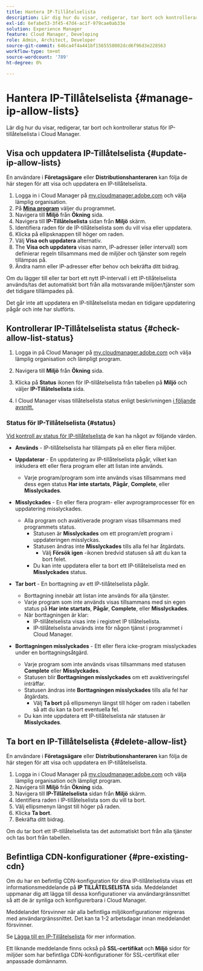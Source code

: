```yaml
---
title: Hantera IP-Tillåtelselista
description: Lär dig hur du visar, redigerar, tar bort och kontrollerar status för IP-tillåtelselista i Cloud Manager.
exl-id: 6efabe53-3f45-47d4-ac1f-979cae0ab33e
solution: Experience Manager
feature: Cloud Manager, Developing
role: Admin, Architect, Developer
source-git-commit: 646ca4f4a441bf1565558002dcd6f96d3e228563
workflow-type: tm+mt
source-wordcount: '789'
ht-degree: 0%

---
```


# Hantera IP-Tillåtelselista {#manage-ip-allow-lists}

Lär dig hur du visar, redigerar, tar bort och kontrollerar status för IP-tillåtelselista i Cloud Manager.

## Visa och uppdatera IP-Tillåtelselista {#update-ip-allow-lists}

En användare i **Företagsägare** eller **Distributionshanteraren** kan följa de här stegen för att visa och uppdatera en IP-tillåtelselista.

1. Logga in i Cloud Manager på [my.cloudmanager.adobe.com](https://my.cloudmanager.adobe.com/) och välja lämplig organisation.
1. På **[Mina program](/help/implementing/cloud-manager/navigation.md#my-programs)** väljer du programmet.
1. Navigera till **Miljö** från **Ökning** sida.
1. Navigera till **IP-Tillåtelselista** sidan från **Miljö** skärm.
1. Identifiera raden för de IP-tillåtelselista som du vill visa eller uppdatera.
1. Klicka på ellipsknappen till höger om raden.
1. Välj **Visa och uppdatera** alternativ.
1. The **Visa och uppdatera** visas namn, IP-adresser (eller intervall) som definierar regeln tillsammans med de miljöer och tjänster som regeln tillämpas på.
1. Ändra namn eller IP-adresser efter behov och bekräfta ditt bidrag.

Om du lägger till eller tar bort ett nytt IP-intervall i ett IP-tillåtelselista används/tas det automatiskt bort från alla motsvarande miljöer/tjänster som det tidigare tillämpades på.

Det går inte att uppdatera en IP-tillåtelselista medan en tidigare uppdatering pågår och inte har slutförts.

## Kontrollerar IP-Tillåtelselista status {#check-allow-list-status}

1. Logga in på Cloud Manager på [my.cloudmanager.adobe.com](https://my.cloudmanager.adobe.com/) och välja lämplig organisation och lämpligt program.

1. Navigera till **Miljö** från **Ökning** sida.

1. Klicka på **Status** ikonen för IP-tillåtelselista från tabellen på **Miljö** och väljer **IP-Tillåtelselista** sida.

1. I Cloud Manager visas tillåtelselista status enligt beskrivningen [i följande avsnitt.](#status)

### Status för IP-Tillåtelselista {#status}

[Vid kontroll av status för IP-tillåtelselista](#check-allow-list-status) de kan ha något av följande värden.

* **Används** - IP-tillåtelselista har tillämpats på en eller flera miljöer.

* **Uppdaterar** - En uppdatering av IP-tillåtelselista pågår, vilket kan inkludera ett eller flera program eller att listan inte används.

   * Varje program/program som inte används visas tillsammans med dess egen status **Har inte startats**, **Pågår**, **Complete**, eller **Misslyckades**.

* **Misslyckades** - En eller flera program- eller avprogramprocesser för en uppdatering misslyckades.
   * Alla program och avaktiverade program visas tillsammans med programmets status.
      * Statusen är **Misslyckades** om ett program/ett program i uppdateringen misslyckas.
      * Statusen ändras inte **Misslyckades** tills alla fel har åtgärdats.
         * Välj **Försök igen** -ikonen bredvid statusen så att du kan ta bort felet.
      * Du kan inte uppdatera eller ta bort ett IP-tillåtelselista med en **Misslyckades** status.

* **Tar bort** - En borttagning av ett IP-tillåtelselista pågår.
   * Borttagning innebär att listan inte används för alla tjänster.
   * Varje program som inte används visas tillsammans med sin egen status på **Har inte startats**, **Pågår**, **Complete**, eller **Misslyckades**.
   * När borttagningen är klar:
      * IP-tillåtelselista visas inte i registret IP tillåtelselista.
      * IP-tillåtelselista används inte för någon tjänst i programmet i Cloud Manager.

* **Borttagningen misslyckades** - Ett eller flera icke-program misslyckades under en borttagningsåtgärd.

   * Varje program som inte används visas tillsammans med statusen **Complete** eller **Misslyckades**.
   * Statusen blir **Borttagningen misslyckades** om ett avaktiveringsfel inträffar.
   * Statusen ändras inte **Borttagningen misslyckades** tills alla fel har åtgärdats.
      * Välj **Ta bort** på ellipsmenyn längst till höger om raden i tabellen så att du kan ta bort eventuella fel.
   * Du kan inte uppdatera ett IP-tillåtelselista när statusen är **Misslyckades**.

## Ta bort en IP-Tillåtelselista {#delete-allow-list}

En användare i **Företagsägare** eller **Distributionshanteraren** kan följa de här stegen för att visa och uppdatera en IP-tillåtelselista.

1. Logga in i Cloud Manager på [my.cloudmanager.adobe.com](https://my.cloudmanager.adobe.com/) och välja lämplig organisation och lämpligt program.
1. Navigera till **Miljö** från **Ökning** sida.
1. Navigera till **IP-Tillåtelselista** sidan från **Miljö** skärm.
1. Identifiera raden i IP-tillåtelselista som du vill ta bort.
1. Välj ellipsmenyn längst till höger på raden.
1. Klicka **Ta bort**.
1. Bekräfta ditt bidrag.

Om du tar bort ett IP-tillåtelselista tas det automatiskt bort från alla tjänster och tas bort från tabellen.

## Befintliga CDN-konfigurationer {#pre-existing-cdn}

Om du har en befintlig CDN-konfiguration för dina IP-tillåtelselista visas ett informationsmeddelande på **IP TILLÅTELSELISTA** sida. Meddelandet uppmanar dig att lägga till dessa konfigurationer via användargränssnittet så att de är synliga och konfigurerbara i Cloud Manager.

Meddelandet försvinner när alla befintliga miljökonfigurationer migreras med användargränssnittet. Det kan ta 1-2 arbetsdagar innan meddelandet försvinner.

Se [Lägga till en IP-Tillåtelselista](/help/implementing/cloud-manager/ip-allow-lists/add-ip-allow-lists.md) för mer information.

Ett liknande meddelande finns också på **SSL-certifikat** och **Miljö** sidor för miljöer som har befintliga CDN-konfigurationer för SSL-certifikat eller anpassade domännamn.

